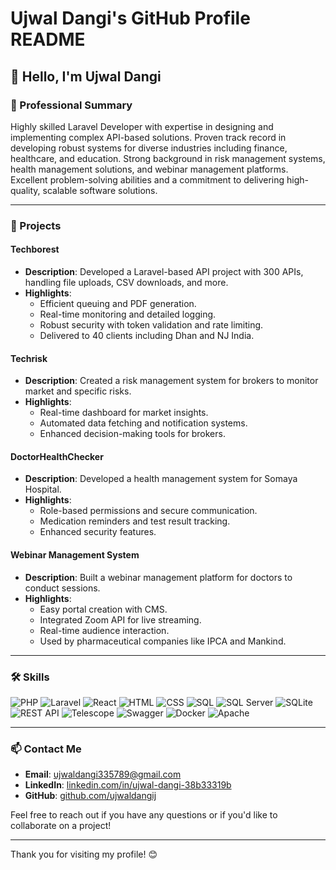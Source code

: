 # Ujwal Dangi's GitHub Profile README

## 👋 Hello, I'm Ujwal Dangi

### 🚀 Professional Summary
Highly skilled Laravel Developer with expertise in designing and implementing complex API-based solutions. Proven track record in developing robust systems for diverse industries including finance, healthcare, and education. Strong background in risk management systems, health management solutions, and webinar management platforms. Excellent problem-solving abilities and a commitment to delivering high-quality, scalable software solutions.

---

### 💼 Projects

#### Techborest
- **Description**: Developed a Laravel-based API project with 300 APIs, handling file uploads, CSV downloads, and more.
- **Highlights**:
  - Efficient queuing and PDF generation.
  - Real-time monitoring and detailed logging.
  - Robust security with token validation and rate limiting.
  - Delivered to 40 clients including Dhan and NJ India.

#### Techrisk
- **Description**: Created a risk management system for brokers to monitor market and specific risks.
- **Highlights**:
  - Real-time dashboard for market insights.
  - Automated data fetching and notification systems.
  - Enhanced decision-making tools for brokers.

#### DoctorHealthChecker
- **Description**: Developed a health management system for Somaya Hospital.
- **Highlights**:
  - Role-based permissions and secure communication.
  - Medication reminders and test result tracking.
  - Enhanced security features.

#### Webinar Management System
- **Description**: Built a webinar management platform for doctors to conduct sessions.
- **Highlights**:
  - Easy portal creation with CMS.
  - Integrated Zoom API for live streaming.
  - Real-time audience interaction.
  - Used by pharmaceutical companies like IPCA and Mankind.

---

### 🛠 Skills

![PHP](https://img.shields.io/badge/PHP-777BB4?style=for-the-badge&logo=php&logoColor=white)
![Laravel](https://img.shields.io/badge/Laravel-FF2D20?style=for-the-badge&logo=laravel&logoColor=white)
![React](https://img.shields.io/badge/React-61DAFB?style=for-the-badge&logo=react&logoColor=white)
![HTML](https://img.shields.io/badge/HTML5-E34F26?style=for-the-badge&logo=html5&logoColor=white)
![CSS](https://img.shields.io/badge/CSS3-1572B6?style=for-the-badge&logo=css3&logoColor=white)
![SQL](https://img.shields.io/badge/SQL-336791?style=for-the-badge&logo=postgresql&logoColor=white)
![SQL Server](https://img.shields.io/badge/SQL%20Server-CC2927?style=for-the-badge&logo=microsoft-sql-server&logoColor=white)
![SQLite](https://img.shields.io/badge/SQLite-003B57?style=for-the-badge&logo=sqlite&logoColor=white)
![REST API](https://img.shields.io/badge/REST%20API-0077B5?style=for-the-badge&logo=rest&logoColor=white)
![Telescope](https://img.shields.io/badge/Telescope-008080?style=for-the-badge&logo=telescope&logoColor=white)
![Swagger](https://img.shields.io/badge/Swagger-85EA2D?style=for-the-badge&logo=swagger&logoColor=black)
![Docker](https://img.shields.io/badge/Docker-2496ED?style=for-the-badge&logo=docker&logoColor=white)
![Apache](https://img.shields.io/badge/Apache-D22128?style=for-the-badge&logo=apache&logoColor=white)

---

### 📫 Contact Me
- **Email**: [ujwaldangi335789@gmail.com](mailto:ujwaldangi335789@gmail.com)
- **LinkedIn**: [linkedin.com/in/ujwal-dangi-38b33319b](https://www.linkedin.com/in/ujwal-dangi-38b33319b/)
- **GitHub**: [github.com/ujwaldangij](https://github.com/ujwaldangij)

Feel free to reach out if you have any questions or if you'd like to collaborate on a project!

---

Thank you for visiting my profile! 😊
